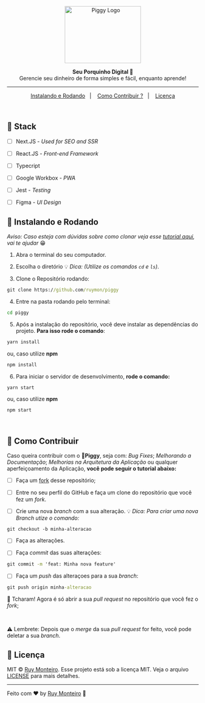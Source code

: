 <p align="center">
  <img src="https://i.imgur.com/T4Z8TnW.png" width="200" height="150" alt="Piggy Logo" />
</p>

<p align="center">
    <strong>
        Seu Porquinho Digital 🐷
    </strong>
    <br />
    Gerencie seu dinheiro de forma simples e fácil, enquanto aprende!
</p>

---

<p align="center">
  <a href="#-instalando-e-rodando">Instalando e Rodando</a>&nbsp;&nbsp;&nbsp;|&nbsp;&nbsp;&nbsp;
  <a href="#-como-contribuir">Como Contribuir ?</a>&nbsp;&nbsp;&nbsp;|&nbsp;&nbsp;&nbsp;
  <a href="#memo-licença">Licença</a>
</p>

<br />

## :memo: Stack

- [ ] Next.JS - *Used for SEO and SSR*
- [ ] React.JS - *Front-end Framework*
- [ ] Typecript
- [ ] Google Workbox - *PWA*
- [ ] Jest - *Testing*
- [ ] Figma - *UI Design*


## 🚀 Instalando e Rodando

_Aviso: Caso esteja com dúvidas sobre como clonar veja esse [tutorial aqui](https://help.github.com/pt/github/creating-cloning-and-archiving-repositories/cloning-a-repository), vai te ajudar_ 😁

1. Abra o terminal do seu computador.

2. Escolha o diretório  💡 _Dica: (Utilize os comandos `cd` e `ls`)_.

3. Clone o Repositório rodando: <br>
```cmd
git clone https://github.com/ruymon/piggy
```

4. Entre na pasta rodando pelo terminal:
```cmd
cd piggy
```

5. Após a instalação do repositório, você deve instalar as dependências do projeto. **Para isso rode o comando**:
```cmd
yarn install
```
ou, caso utilize **npm**
```cmd
npm install
```

6. Para iniciar o servidor de desenvolvimento, **rode o comando:**
```cmd
yarn start
```
ou, caso utilize **npm**
```cmd
npm start
```

<br>

## 🤔 Como Contribuir

Caso queira contribuir com o 🐷**Piggy**, seja com: _Bug Fixes_; _Melhorando a Documentação_; _Melhorias na Arquitetura da Aplicação_ ou qualquer aperfeiçoamento da Aplicação, **você pode seguir o tutorial abaixo:**

- [ ] Faça um [fork](https://help.github.com/pt/github/getting-started-with-github/fork-a-repo) desse repositório;

- [ ] Entre no seu perfil do GitHub e faça um clone do repositório que você fez um *fork*.

- [ ] Crie uma nova *branch* com a sua alteração. 💡 _Dica: Para criar uma nova Branch utize o comando:_

```git
git checkout -b minha-alteracao
```

- [ ] Faça as alterações.

- [ ] Faça *commit* das suas alterações:
```cmd
git commit -m 'feat: Minha nova feature'
```

- [ ] Faça um *push* das alteraçoes para a sua *branch*:
```cmd
git push origin minha-alteracao
```

:tada: Tcharam! Agora é só abrir a sua *pull request* no repositório que você fez o *fork*;


<br>

⚠ Lembrete: Depois que o *merge* da sua *pull request* for feito, você pode deletar a sua *branch*.



## :memo: Licença
MIT © [Ruy Monteiro](https://github.com/ruymon). Esse projeto está sob a licença MIT. Veja o arquivo [LICENSE](LICENSE.md) para mais detalhes.

---
Feito com ♥ by [Ruy Monteiro](https://github.com/ruymon) :wave:
